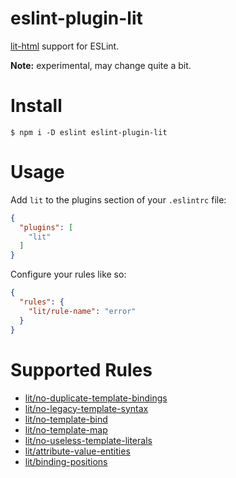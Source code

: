 # eslint-plugin-lit

[lit-html](https://github.com/polymer/lit-html) support for ESLint.

**Note:** experimental, may change quite a bit.

# Install

```
$ npm i -D eslint eslint-plugin-lit
```

# Usage

Add `lit` to the plugins section of your `.eslintrc` file:

```json
{
  "plugins": [
    "lit"
  ]
}
```

Configure your rules like so:

```json
{
  "rules": {
    "lit/rule-name": "error"
  }
}
```

# Supported Rules

* [lit/no-duplicate-template-bindings](docs/no-duplicate-template-bindings.md)
* [lit/no-legacy-template-syntax](docs/no-legacy-template-syntax.md)
* [lit/no-template-bind](docs/no-template-bind.md)
* [lit/no-template-map](docs/no-template-map.md)
* [lit/no-useless-template-literals](docs/no-useless-template-literals.md)
* [lit/attribute-value-entities](docs/attribute-value-entities.md)
* [lit/binding-positions](docs/binding-positions.md)
